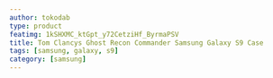 ```yaml
---
author: tokodab
type: product
featimg: 1kSHXMC_ktGpt_y72CetziHf_ByrmaPSV
title: Tom Clancys Ghost Recon Commander Samsung Galaxy S9 Case
tags: [samsung, galaxy, s9]
category: [samsung]
---
```

